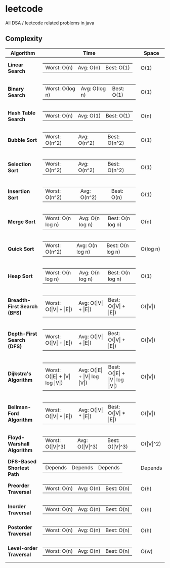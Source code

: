 # leetcode

All DSA / leetcode related problems in java

## **Complexity**

<table>
  <thead>
    <tr>
      <th>Algorithm</th>
      <th>Time</th>
      <th>Space</th>
    </tr>
  </thead>
  <tbody>
    <tr>
      <td><strong>Linear Search</strong></td>
      <td>
        <table>
          <tr>
            <td>Worst: O(n)</td>
            <td>Avg: O(n)</td>
            <td>Best: O(1)</td>
          </tr>
        </table>
      </td>
      <td>O(1)</td>
    </tr>
    <tr>
      <td><strong>Binary Search</strong></td>
      <td>
        <table>
          <tr>
            <td>Worst: O(log n)</td>
            <td>Avg: O(log n)</td>
            <td>Best: O(1)</td>
          </tr>
        </table>
      </td>
      <td>O(1)</td>
    </tr>
    <tr>
      <td><strong>Hash Table Search</strong></td>
      <td>
        <table>
          <tr>
            <td>Worst: O(n)</td>
            <td>Avg: O(1)</td>
            <td>Best: O(1)</td>
          </tr>
        </table>
      </td>
      <td>O(n)</td>
    </tr>
    <tr>
    <tr>
      <td><strong>Bubble Sort</strong></td>
      <td>
        <table>
          <tr>
            <td>Worst: O(n^2)</td>
            <td>Avg: O(n^2)</td>
            <td>Best: O(n^2)</td>
          </tr>
        </table>
      </td>
      <td>O(1)</td>
    </tr>
    <tr>
      <td><strong>Selection Sort</strong></td>
      <td>
        <table>
          <tr>
            <td>Worst: O(n^2)</td>
            <td>Avg: O(n^2)</td>
            <td>Best: O(n^2)</td>
          </tr>
        </table>
      </td>
      <td>O(1)</td>
    </tr>
    <tr>
      <td><strong>Insertion Sort</strong></td>
      <td>
        <table>
          <tr>
            <td>Worst: O(n^2)</td>
            <td>Avg: O(n^2)</td>
            <td>Best: O(n)</td>
          </tr>
        </table>
      </td>
      <td>O(1)</td>
    </tr>
    <tr>
      <td><strong>Merge Sort</strong></td>
      <td>
        <table>
          <tr>
            <td>Worst: O(n log n)</td>
            <td>Avg: O(n log n)</td>
            <td>Best: O(n log n)</td>
          </tr>
        </table>
      </td>
      <td>O(n)</td>
    </tr>
    <tr>
      <td><strong>Quick Sort</strong></td>
      <td>
        <table>
          <tr>
            <td>Worst: O(n^2)</td>
            <td>Avg: O(n log n)</td>
            <td>Best: O(n log n)</td>
          </tr>
        </table>
      </td>
      <td>O(log n)</td>
    </tr>
    <tr>
      <td><strong>Heap Sort</strong></td>
      <td>
        <table>
          <tr>
            <td>Worst: O(n log n)</td>
            <td>Avg: O(n log n)</td>
            <td>Best: O(n log n)</td>
          </tr>
        </table>
      </td>
      <td>O(1)</td>
    </tr>
 <tr>
      <td><strong>Breadth-First Search (BFS)</strong></td>
      <td>
        <table>
          <tr>
            <td>Worst: O(|V| + |E|)</td>
            <td>Avg: O(|V| + |E|)</td>
            <td>Best: O(|V| + |E|)</td>
          </tr>
        </table>
      </td>
      <td>O(|V|) </td>
    </tr>
    <tr>
      <td><strong>Depth-First Search (DFS)</strong></td>
      <td>
        <table>
          <tr>
            <td>Worst: O(|V| + |E|)</td>
            <td>Avg: O(|V| + |E|)</td>
            <td>Best: O(|V| + |E|)</td>
          </tr>
        </table>
      </td>
      <td>O(|V|) </td>
    </tr>
    <tr>
      <td><strong>Dijkstra's Algorithm</strong></td>
      <td>
        <table>
          <tr>
            <td>Worst: O(|E| + |V| log |V|)</td>
            <td>Avg: O(|E| + |V| log |V|)</td>
            <td>Best: O(|E| + |V| log |V|)</td>
          </tr>
        </table>
      </td>
      <td>O(|V|)</td>
    </tr>
    <tr>
      <td><strong>Bellman-Ford Algorithm</strong></td>
      <td>
        <table>
          <tr>
            <td>Worst: O(|V| * |E|)</td>
            <td>Avg: O(|V| * |E|)</td>
            <td>Best: O(|V| * |E|)</td>
          </tr>
        </table>
      </td>
      <td>O(|V|)</td>
    </tr>
    <tr>
      <td><strong>Floyd-Warshall Algorithm</strong></td>
      <td>
        <table>
          <tr>
            <td>Worst: O(|V|^3)</td>
            <td>Avg: O(|V|^3)</td>
            <td>Best: O(|V|^3)</td>
          </tr>
        </table>
      </td>
      <td>O(|V|^2)</td>
    </tr>
    <tr>
      <td><strong>DFS-Based Shortest Path</strong></td>
      <td>
        <table>
          <tr>
            <td>Depends</td>
            <td>Depends</td>
            <td>Depends</td>
          </tr>
        </table>
      </td>
      <td> Depends </td>
    </tr>
    <tr>
      <td><strong>Preorder Traversal</strong></td>
      <td>
        <table>
          <tr>
            <td>Worst: O(n)</td>
            <td>Avg: O(n)</td>
            <td>Best: O(n)</td>
          </tr>
        </table>
      </td>
      <td>O(h) </td>
    </tr>
    <tr>
      <td><strong>Inorder Traversal</strong></td>
      <td>
        <table>
          <tr>
            <td>Worst: O(n)</td>
            <td>Avg: O(n)</td>
            <td>Best: O(n)</td>
          </tr>
        </table>
      </td>
      <td>O(h) </td>
    </tr>
    <tr>
      <td><strong>Postorder Traversal</strong></td>
      <td>
        <table>
          <tr>
            <td>Worst: O(n)</td>
            <td>Avg: O(n)</td>
            <td>Best: O(n)</td>
          </tr>
        </table>
      </td>
      <td>O(h) </td>
    </tr>
    <tr>
      <td><strong>Level-order Traversal</strong></td>
      <td>
        <table>
          <tr>
            <td>Worst: O(n)</td>
            <td>Avg: O(n)</td>
            <td>Best: O(n)</td>
          </tr>
        </table>
      </td>
      <td>O(w) </td>
    </tr>
  </tbody>
</table>
